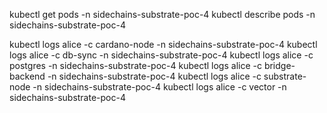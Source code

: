 kubectl get pods -n sidechains-substrate-poc-4 
kubectl describe pods -n sidechains-substrate-poc-4 

kubectl logs alice -c cardano-node -n sidechains-substrate-poc-4
kubectl logs alice -c db-sync -n sidechains-substrate-poc-4
kubectl logs alice -c postgres -n sidechains-substrate-poc-4
kubectl logs alice -c bridge-backend -n sidechains-substrate-poc-4
kubectl logs alice -c substrate-node -n sidechains-substrate-poc-4
kubectl logs alice -c vector -n sidechains-substrate-poc-4